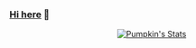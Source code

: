 ### <a href="https://github.com/jiangzhengnan" target="_blank">Hi here</a> 👋

<p align="center">
  <a href="https://github.com/jiangzhengnan" class="rich-diff-level-one">
    <img src="https://github-readme-stats.vercel.app/api?username=jiangzhengnan&title_color=333&text_color=777" alt="Pumpkin's Stats" >
  </a>
</p>

